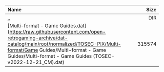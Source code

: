 |Name|Size|
|:---|---:|
|[..](../index.html)|DIR|
|[Multi-format - Game Guides.dat](https://raw.githubusercontent.com/open-retrogaming-archive/dat-catalog/main/root/normalized/TOSEC-PIX/Multi-format/Game Guides/Multi-format - Game Guides/Multi-format - Game Guides (TOSEC-v2022-12-21_CM).dat)|315574|

